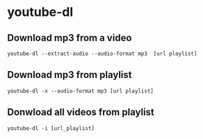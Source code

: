 # youtube-dl

## Download mp3 from a video
```code
youtube-dl --extract-audio --audio-format mp3  [url playlist]
```

## Download mp3 from playlist
```code
youtube-dl -x --audio-format mp3 [url playlist]
```

## Donwload all videos from playlist
```code
youtube-dl -i [url_playlist]
```
